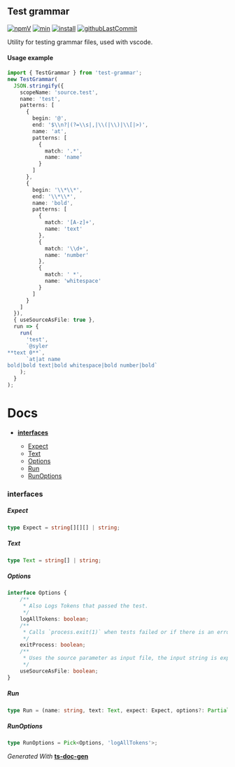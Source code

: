 ## Test grammar

<span id="BADGE_GENERATION_MARKER_0"></span>
 [![npmV]( https://img.shields.io/npm/v/test-grammar?color=green)](https://www.npmjs.com/package/test-grammar) [![min]( https://img.shields.io/bundlephobia/min/test-grammar)](https://bundlephobia.com/result?p=test-grammar) [![install](https://badgen.net/packagephobia/install/test-grammar)](https://packagephobia.now.sh/result?p=test-grammar) [![githubLastCommit]( https://img.shields.io/github/last-commit/TheRealSyler/test-grammar)](https://github.com/TheRealSyler/test-grammar)
<span id="BADGE_GENERATION_MARKER_1"></span>

Utility for testing grammar files, used with vscode.

#### Usage example

```typescript
import { TestGrammar } from 'test-grammar';
new TestGrammar(
  JSON.stringify({
    scopeName: 'source.test',
    name: 'test',
    patterns: [
      {
        begin: '@',
        end: '$\\n?|(?=\\s|,|\\(|\\)|\\[|>)',
        name: 'at',
        patterns: [
          {
            match: '.*',
            name: 'name'
          }
        ]
      },
      {
        begin: '\\*\\*',
        end: '\\*\\*',
        name: 'bold',
        patterns: [
          {
            match: '[A-z]+',
            name: 'text'
          },
          {
            match: '\\d+',
            name: 'number'
          },
          {
            match: ' *',
            name: 'whitespace'
          }
        ]
      }
    ]
  }),
  { useSourceAsFile: true },
  run => {
    run(
      'test',
      `@syler
**text 0**`,
      `at|at name
bold|bold text|bold whitespace|bold number|bold`
    );
  }
);
```

<span id="DOC_GENERATION_MARKER_0"></span>
# Docs

- **[interfaces](#interfaces)**

  - [Expect](#expect)
  - [Text](#text)
  - [Options](#options)
  - [Run](#run)
  - [RunOptions](#runoptions)

### interfaces


##### Expect

```typescript
type Expect = string[][][] | string;
```

##### Text

```typescript
type Text = string[] | string;
```

##### Options

```typescript
interface Options {
    /**
     * Also Logs Tokens that passed the test.
     */
    logAllTokens: boolean;
    /**
     * Calls `process.exit(1)` when tests failed or if there is an error.
     */
    exitProcess: boolean;
    /**
     * Uses the source parameter as input file, the input string is expected to be valid json textmate grammar.
     */
    useSourceAsFile: boolean;
}
```

##### Run

```typescript
type Run = (name: string, text: Text, expect: Expect, options?: Partial<RunOptions>) => void;
```

##### RunOptions

```typescript
type RunOptions = Pick<Options, 'logAllTokens'>;
```

*Generated With* **[ts-doc-gen](https://www.npmjs.com/package/ts-doc-gen)**
<span id="DOC_GENERATION_MARKER_1"></span>
